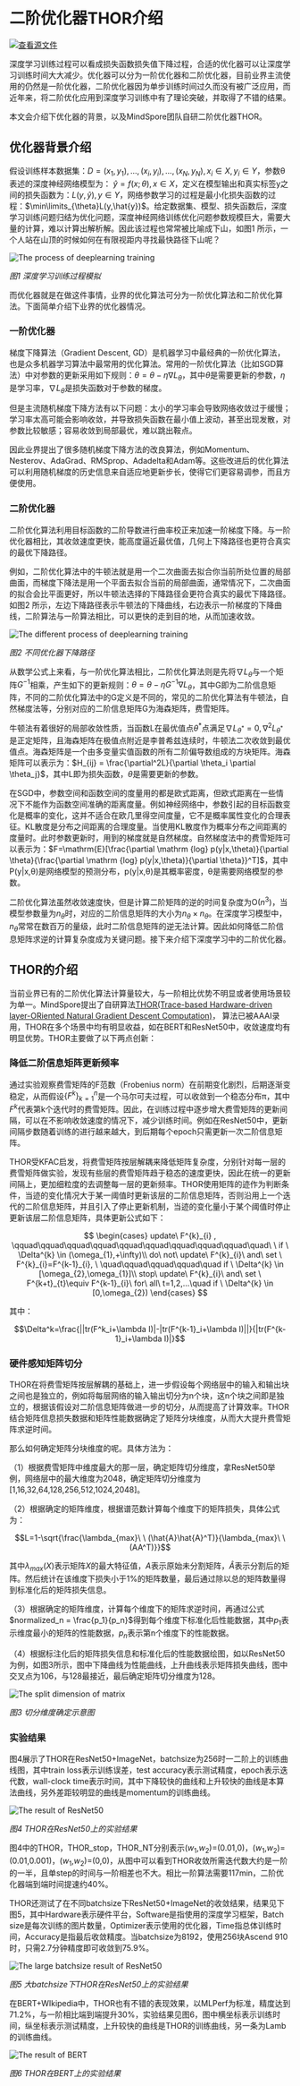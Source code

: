 # 二阶优化器THOR介绍

[![查看源文件](https://mindspore-website.obs.cn-north-4.myhuaweicloud.com/website-images/r2.2/resource/_static/logo_source.svg)](https://gitee.com/mindspore/docs/blob/r2.2/tutorials/experts/source_zh_cn/optimize/thor/intro.md)

深度学习训练过程可以看成损失函数损失值下降过程，合适的优化器可以让深度学习训练时间大大减少。优化器可以分为一阶优化器和二阶优化器，目前业界主流使用的仍然是一阶优化器，二阶优化器因为单步训练时间过久而没有被广泛应用，而近年来，将二阶优化应用到深度学习训练中有了理论突破，并取得了不错的结果。

本文会介绍下优化器的背景，以及MindSpore团队自研二阶优化器THOR。

## 优化器背景介绍

假设训练样本数据集：$D = {(x_1,y_1),...,(x_i,y_i),...,(x_N,y_N)},x_i \in X,y_i\in Y$，参数θ表述的深度神经网络模型为： $\hat{y} = f(x;\theta),x\in{X}$，定义在模型输出和真实标签y之间的损失函数为：$L(y,\hat y),y \in Y$，网络参数学习的过程是最小化损失函数的过程：$\min\limits_{\theta}L(y,\hat{y})$。给定数据集、模型、损失函数后，深度学习训练问题归结为优化问题，深度神经网络训练优化问题参数规模巨大，需要大量的计算，难以计算出解析解。因此该过程也常常被比喻成下山，如图1 所示，一个人站在山顶的时候如何在有限视距内寻找最快路径下山呢？

![The process of deeplearning training](./images/deeplearning_train_process.png)

*图1 深度学习训练过程模拟*

而优化器就是在做这件事情，业界的优化算法可分为一阶优化算法和二阶优化算法。下面简单介绍下业界的优化器情况。

### 一阶优化器

梯度下降算法（Gradient Descent, GD）是机器学习中最经典的一阶优化算法，也是众多机器学习算法中最常用的优化算法。常用的一阶优化算法（比如SGD算法）中对参数的更新采用如下规则：$\theta = \theta -\eta \nabla L_\theta$，其中$\theta$是需要更新的参数，$\eta$是学习率，$\nabla L_\theta$是损失函数对于参数的梯度。

但是主流随机梯度下降方法有以下问题：太小的学习率会导致网络收敛过于缓慢；学习率太高可能会影响收敛，并导致损失函数在最小值上波动，甚至出现发散，对参数比较敏感；容易收敛到局部最优，难以跳出鞍点。

因此业界提出了很多随机梯度下降方法的改良算法，例如Momentum、Nesterov、AdaGrad、RMSprop、Adadelta和Adam等。这些改进后的优化算法可以利用随机梯度的历史信息来自适应地更新步长，使得它们更容易调参，而且方便使用。

### 二阶优化器

二阶优化算法利用目标函数的二阶导数进行曲率校正来加速一阶梯度下降。与一阶优化器相比，其收敛速度更快，能高度逼近最优值，几何上下降路径也更符合真实的最优下降路径。

例如，二阶优化算法中的牛顿法就是用一个二次曲面去拟合你当前所处位置的局部曲面，而梯度下降法是用一个平面去拟合当前的局部曲面，通常情况下，二次曲面的拟合会比平面更好，所以牛顿法选择的下降路径会更符合真实的最优下降路径。如图2 所示，左边下降路径表示牛顿法的下降曲线，右边表示一阶梯度的下降曲线，二阶算法与一阶算法相比，可以更快的走到目的地，从而加速收敛。

![The different process of deeplearning training](./images/different_train_process.png)

*图2 不同优化器下降路径*

从数学公式上来看，与一阶优化算法相比，二阶优化算法则是先将$\nabla L_{\theta}$与一个矩阵$G^{-1}$相乘，产生如下的更新规则：$\theta = \theta -\eta G^{-1}\nabla L_{\theta}$，其中G即为二阶信息矩阵，不同的二阶优化算法中的G定义是不同的，常见的二阶优化算法有牛顿法，自然梯度法等，分别对应的二阶信息矩阵G为海森矩阵，费雪矩阵。

牛顿法有着很好的局部收敛性质，当函数L在最优值点$\theta^{*}$点满足$\nabla L_{\theta^{*}}=0,\nabla^{2} L_{\theta^{*}}$是正定矩阵，且海森矩阵在极值点附近是李普希兹连续时，牛顿法二次收敛到最优值点。海森矩阵是一个由多变量实值函数的所有二阶偏导数组成的方块矩阵。海森矩阵可以表示为：$H_{ij} = \frac{\partial^2L}{\partial \theta_i \partial \theta_j}$，其中L即为损失函数，$\theta$是需要更新的参数。

在SGD中，参数空间和函数空间的度量用的都是欧式距离，但欧式距离在一些情况下不能作为函数空间准确的距离度量。例如神经网络中，参数引起的目标函数变化是概率的变化，这并不适合在欧几里得空间度量，它不是概率属性变化的合理表征。KL散度是分布之间距离的合理度量。当使用KL散度作为概率分布之间距离的度量时。此时参数更新时，用到的梯度就是自然梯度。自然梯度法中的费雪矩阵可以表示为：$F=\mathrm{E}[\frac{\partial \mathrm {log} p(y|x,\theta)}{\partial \theta}{\frac{\partial \mathrm {log} p(y|x,\theta)}{\partial \theta}}^T]$，其中P(y|x,θ)是网络模型的预测分布，p(y|x,θ)是其概率密度，θ是需要网络模型的参数。

二阶优化算法虽然收敛速度快，但是计算二阶矩阵的逆的时间复杂度为$\mathrm O(n^3)$，当模型参数量为$n_\theta$时，对应的二阶信息矩阵的大小为$n_\theta \times n_\theta$。在深度学习模型中，$n_\theta$常常在数百万的量级，此时二阶信息矩阵的逆无法计算。因此如何降低二阶信息矩阵求逆的计算复杂度成为关键问题。接下来介绍下深度学习中的二阶优化器。

## THOR的介绍

当前业界已有的二阶优化算法计算量较大，与一阶相比优势不明显或者使用场景较为单一。MindSpore提出了自研算法[THOR(Trace-based Hardware-driven layer-ORiented Natural Gradient Descent Computation)](https://ojs.aaai.org/index.php/AAAI/article/view/16867)，
算法已被AAAI录用，THOR在多个场景中均有明显收益，如在BERT和ResNet50中，收敛速度均有明显优势。THOR主要做了以下两点创新：

### 降低二阶信息矩阵更新频率

通过实验观察费雪矩阵的F范数（Frobenius norm）在前期变化剧烈，后期逐渐变稳定，从而假设$\Big\{{F^k}\Big\}^{n}_{k=1}$是一个马尔可夫过程，可以收敛到一个稳态分布π，其中$F^k$代表第k个迭代时的费雪矩阵。因此，在训练过程中逐步增大费雪矩阵的更新间隔，可以在不影响收敛速度的情况下，减少训练时间。例如在ResNet50中，更新间隔步数随着训练的进行越来越大，到后期每个epoch只需更新一次二阶信息矩阵。

THOR受KFAC启发，将费雪矩阵按层解耦来降低矩阵复杂度，分别针对每一层的费雪矩阵做实验，发现有些层的费雪矩阵趋于稳态的速度更快，因此在统一的更新间隔上，更加细粒度的去调整每一层的更新频率。THOR使用矩阵的迹作为判断条件，当迹的变化情况大于某一阈值时更新该层的二阶信息矩阵，否则沿用上一个迭代的二阶信息矩阵，并且引入了停止更新机制，当迹的变化量小于某个阈值时停止更新该层二阶信息矩阵，具体更新公式如下：

$$
\begin{cases}
update\ F^{k}_{i} , \qquad\qquad\qquad\qquad\qquad\qquad\qquad\qquad\qquad\quad\ \ if \ \Delta^{k} \in (\omega_{1},+\infty)\\
do\ not\ update\ F^{k}_{i}\ and\ set \  F^{k}_{i}=F^{k-1}_{i}, \ \quad\qquad\qquad\qquad\quad if \ \Delta^{k} \in [\omega_{2},\omega_{1}]\\
stop\ update\ F^{k}_{i}\ and\ set \  F^{k+t}_{t}\equiv F^{k-1}_{i}\ for\ all\ t=1,2,...\quad if \ \Delta^{k} \in [0,\omega_{2})
\end{cases}
$$

其中：

$$\Delta^k=\frac{||tr(F^k_i+\lambda I)|-|tr(F^{k-1}_i+\lambda I)||}{|tr(F^{k-1}_i+\lambda I)|}$$

### 硬件感知矩阵切分

THOR在将费雪矩阵按层解耦的基础上，进一步假设每个网络层中的输入和输出块之间也是独立的，例如将每层网络的输入输出切分为n个块，这n个块之间即是独立的，根据该假设对二阶信息矩阵做进一步的切分，从而提高了计算效率。THOR结合矩阵信息损失数据和矩阵性能数据确定了矩阵分块维度，从而大大提升费雪矩阵求逆时间。

那么如何确定矩阵分块维度的呢。具体方法为：

（1）根据费雪矩阵中维度最大的那一层，确定矩阵切分维度，拿ResNet50举例，网络层中的最大维度为2048，确定矩阵切分维度为[1,16,32,64,128,256,512,1024,2048]。

（2）根据确定的矩阵维度，根据谱范数计算每个维度下的矩阵损失，具体公式为：

$$L=1-\sqrt{\frac{\lambda_{max}\ \ (\hat{A}\hat{A}^T)}{\lambda_{max}\ \ (AA^T)}}$$

其中$\lambda_{max}(X)$表示矩阵$X$的最大特征值，$A$表示原始未分割矩阵，$\hat A$表示分割后的矩阵。然后统计在该维度下损失小于1%的矩阵数量，最后通过除以总的矩阵数量得到标准化后的矩阵损失信息。

（3）根据确定的矩阵维度，计算每个维度下的矩阵求逆时间，再通过公式$normalized_n = \frac{p_1}{p_n}$得到每个维度下标准化后性能数据，其中$p_1$表示维度最小的矩阵的性能数据，$p_n$表示第n个维度下的性能数据。

（4）根据标注化后的矩阵损失信息和标准化后的性能数据绘图，如以ResNet50为例，如图3所示，图中下降曲线为性能曲线，上升曲线表示矩阵损失曲线，图中交叉点为106，与128最接近，最后确定矩阵切分维度为128。

![The split dimension of matrix](./images/split_dimension.png)

*图3 切分维度确定示意图*

### 实验结果

图4展示了THOR在ResNet50+ImageNet，batchsize为256时一二阶上的训练曲线图，其中train loss表示训练误差，test accuracy表示测试精度，epoch表示迭代数，wall-clock time表示时间，其中下降较快的曲线和上升较快的曲线是本算法曲线，另外差距较明显的曲线是momentum的训练曲线。

![The result of ResNet50](./images/thor_in_resnet.png)

*图4 THOR在ResNet50上的实验结果*

图4中的THOR，THOR_stop，THOR_NT分别表示($w_1$,$w_2$)=(0.01,0)，($w_1$,$w_2$)=(0.01,0.001)，($w_1$,$w_2$)=(0,0)，从图中可以看到THOR收敛所需迭代数大约是一阶的一半，且单step的时间与一阶相差也不大。相比一阶算法需要117min，二阶优化器端到端时间提速约40%。

THOR还测试了在不同batchsize下ResNet50+ImageNet的收敛结果，结果见下图5，其中Hardware表示硬件平台，Software是指使用的深度学习框架，Batch size是每次训练的图片数量，Optimizer表示使用的优化器，Time指总体训练时间，Accuracy是指最后收敛精度。当batchsize为8192，使用256块Ascend 910时，只需2.7分钟精度即可收敛到75.9%。

![The large batchsize result of ResNet50](./images/thor_largebs_in_resnet.png)

*图5 大batchsize下THOR在ResNet50上的实验结果*

在BERT+WIkipedia中，THOR也有不错的表现效果，以MLPerf为标准，精度达到71.2%，与一阶相比端到端提升30%，实验结果见图6，图中横坐标表示训练时间，纵坐标表示测试精度，上升较快的曲线是THOR的训练曲线，另一条为Lamb的训练曲线。

![The result of BERT](./images/thor_in_bert.png)

*图6 THOR在BERT上的实验结果*

